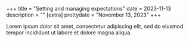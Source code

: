 +++
title = "Setting and managing expectations"
date = 2023-11-13
description = ""
[extra]
prettydate = "November 13, 2023"
+++

Lorem ipsum dolor sit amet, consectetur adipiscing elit, sed do eiusmod tempor incididunt ut labore et dolore magna aliqua.
